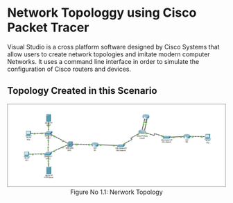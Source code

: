 # Network Topologgy using Cisco Packet Tracer
Visual Studio is a cross platform software designed by Cisco Systems that allow users to create network topologies and imitate modern computer Networks. It uses a command line interface in order to simulate the configuration of Cisco routers and devices. 

## Topology Created in this Scenario

<p align="center">
<img src="./Figures/CISCO.jpg">
<br>Figure No 1.1: Nerwork Topology
</p>